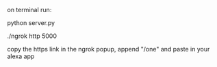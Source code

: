on terminal run:

python server.py

./ngrok http 5000

copy the https link in the ngrok popup, append "/one" and paste in your alexa app

